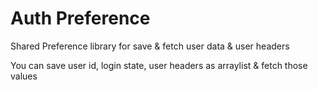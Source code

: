 # Auth Preference
Shared Preference library for save &amp; fetch user data &amp; user headers 

You can save user id, login state, user headers as arraylist & fetch those values
